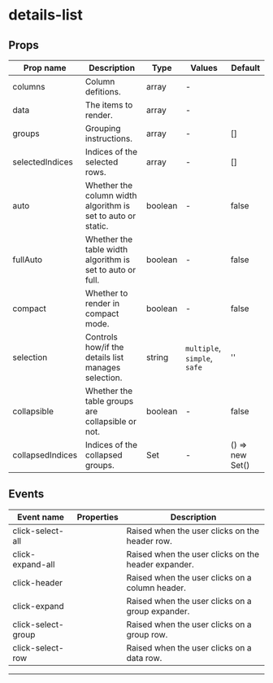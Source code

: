# details-list

## Props

| Prop name        | Description                                                  | Type    | Values                       | Default         |
| ---------------- | ------------------------------------------------------------ | ------- | ---------------------------- | --------------- |
| columns          | Column defitions.                                            | array   | -                            |                 |
| data             | The items to render.                                         | array   | -                            |                 |
| groups           | Grouping instructions.                                       | array   | -                            | []              |
| selectedIndices  | Indices of the selected rows.                                | array   | -                            | []              |
| auto             | Whether the column width algorithm is set to auto or static. | boolean | -                            | false           |
| fullAuto         | Whether the table width algorithm is set to auto or full.    | boolean | -                            | false           |
| compact          | Whether to render in compact mode.                           | boolean | -                            | false           |
| selection        | Controls how/if the details list manages selection.          | string  | `multiple`, `simple`, `safe` | ''              |
| collapsible      | Whether the table groups are collapsible or not.             | boolean | -                            | false           |
| collapsedIndices | Indices of the collapsed groups.                             | Set     | -                            | () => new Set() |

## Events

| Event name         | Properties | Description                                         |
| ------------------ | ---------- | --------------------------------------------------- |
| click-select-all   |            | Raised when the user clicks on the header row.      |
| click-expand-all   |            | Raised when the user clicks on the header expander. |
| click-header       |            | Raised when the user clicks on a column header.     |
| click-expand       |            | Raised when the user clicks on a group expander.    |
| click-select-group |            | Raised when the user clicks on a group row.         |
| click-select-row   |            | Raised when the user clicks on a data row.          |

---
